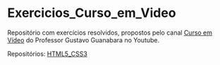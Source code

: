 # Exercicios_Curso_em_Video
Repositório com exercícios resolvidos, propostos pelo canal <a href="https://www.youtube.com/@CursoemVideo">Curso em Vídeo</a> do Professor Gustavo Guanabara no Youtube.

Repositórios:
<a href="https://kryotsz.github.io/Exercicios_Curso_em_Video/HTML5_CSS3">HTML5_CSS3</a>